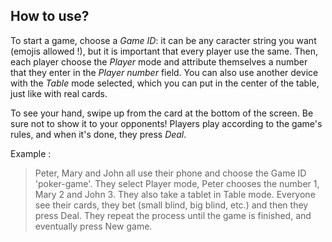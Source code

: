 ## How to use?
To start a game, choose a *Game ID*: it can be any caracter string you want (emojis allowed !), but it is important that every player use the same.
Then, each player choose the *Player* mode and attribute themselves a number that they enter in the *Player number* field.
You can also use another device with the *Table* mode selected, which you can put in the center of the table, just like with real cards.

To see your hand, swipe up from the card at the bottom of the screen. Be sure not to show it to your opponents!
Players play according to the game's rules, and when it's done, they press *Deal*.

Example :
> Peter, Mary and John all use their phone and choose the Game ID 'poker-game'.
> They select Player mode, Peter chooses the number 1, Mary 2 and John 3.
> They also take a tablet in Table mode.
> Everyone see their cards, they bet (small blind, big blind, etc.) and then they press Deal.
> They repeat the process until the game is finished, and eventually press New game.